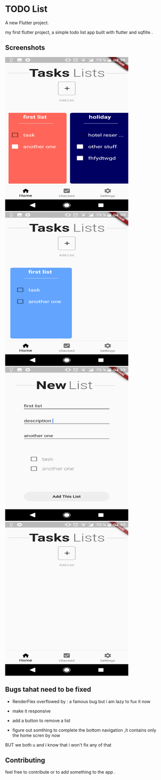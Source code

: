 # TODO List 

A new Flutter project.

my first flutter project, a simple todo list app built with flutter and sqflite .

## Screenshots

<img src="https://github.com/DokkarRachidReda/flutter-todo-list-app/blob/master/s0.png" width="400" height="500" />

<img src="https://github.com/DokkarRachidReda/flutter-todo-list-app/blob/master/s1.png" width="400" height="500" />

<img src="https://github.com/DokkarRachidReda/flutter-todo-list-app/blob/master/s2.png" width="400" height="500" />

<img src="https://github.com/DokkarRachidReda/flutter-todo-list-app/blob/master/s3.png" width="400" height="500" />


## Bugs tahat need to be fixed

* RenderFlex overflowed by : a famous bug but i am lazy to fux it now

* make it responsive

* add a button to remove a list

* figure out somthing to complete the bottom navigation ,it contains only the home scren by now


BUT we both u and i know that i won't fix any of that

## Contributing

feel free to contribute or to add something to the app .


